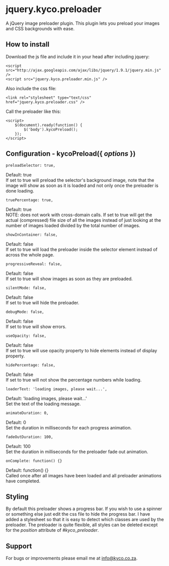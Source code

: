 jquery.kyco.preloader
=====================

A jQuery image preloader plugin. This plugin lets you preload your images and CSS backgrounds with ease.


How to install
--------------

Download the js file and include it in your head after including jquery:

    <script src="http://ajax.googleapis.com/ajax/libs/jquery/1.9.1/jquery.min.js" />
    <script src="jquery.kyco.preloader.min.js" />

Also include the css file:

    <link rel="stylesheet" type="text/css" href="jquery.kyco.preloader.css" />

Call the preloader like this:

    <script>
        $(document).ready(function() {
            $('body').kycoPreload();
        });
    </script>


Configuration - kycoPreload({ <em>options</em> })
-------------------------------------------------

    preloadSelector: true,

Default: true  
If set to true will preload the selector's background image, note that the image will show
as soon as it is loaded and not only once the preloader is done loading.

    truePercentage: true,

Default: true  
NOTE: does not work with cross-domain calls.
If set to true will get the actual (compressed) file size of all the images instead of just looking
at the number of images loaded divided by the total number of images.

    showInContainer: false,

Default: false  
If set to true will load the preloader inside the selector element instead of across the whole page.

    progressiveReveal: false,

Default: false  
If set to true will show images as soon as they are preloaded.

    silentMode: false,

Default: false  
If set to true will hide the preloader.

    debugMode: false,

Default: false  
If set to true will show errors.

    useOpacity: false,

Default: false  
If set to true will use opacity property to hide elements instead of display property.

    hidePercentage: false,

Default: false  
If set to true will not show the percentage numbers while loading.

    loaderText: 'loading images, please wait...',

Default: 'loading images, please wait...'  
Set the text of the loading message.

    animateDuration: 0,

Default: 0  
Set the duration in milliseconds for each progress animation.

    fadeOutDuration: 100,

Default: 100  
Set the duration in milliseconds for the preloader fade out animation.

    onComplete: function() {}

Default: function() {}  
Called once after all images have been loaded and all preloader animations have completed.

Styling
-------

By default this preloader shows a progress bar. If you wish to use a spinner or something else
just edit the css file to hide the progress bar. I have added a stylesheet so that it is easy to 
detect which classes are used by the preloader. The preloader is quite flexible, all styles can 
be deleted except for the *position* attribute of *#kyco_preloader*.

Support
-------

For bugs or improvements please email me at info@kyco.co.za.